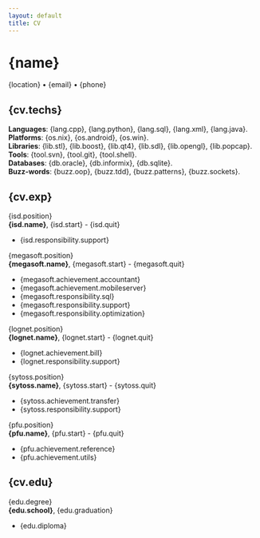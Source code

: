 ```yaml
---
layout: default
title: CV
---
```


# {name}

{location} • {email} • {phone}

## {cv.techs}

**Languages**: {lang.cpp}, {lang.python}, {lang.sql}, {lang.xml}, {lang.java}.  
**Platforms**: {os.nix}, {os.android}, {os.win}.  
**Libraries**: {lib.stl}, {lib.boost}, {lib.qt4}, {lib.sdl}, {lib.opengl}, {lib.popcap}.  
**Tools**: {tool.svn}, {tool.git}, {tool.shell}.  
**Databases**: {db.oracle}, {db.informix}, {db.sqlite}.  
**Buzz-words**: {buzz.oop}, {buzz.tdd}, {buzz.patterns}, {buzz.sockets}.  

## {cv.exp}

{isd.position}  
**{isd.name}**, {isd.start} - {isd.quit}

* {isd.responsibility.support}

{megasoft.position}  
**{megasoft.name}**, {megasoft.start} - {megasoft.quit}

* {megasoft.achievement.accountant}
* {megasoft.achievement.mobileserver}
* {megasoft.responsibility.sql}
* {megasoft.responsibility.support}
* {megasoft.responsibility.optimization}

{lognet.position}  
**{lognet.name}**, {lognet.start} - {lognet.quit}

* {lognet.achievement.bill}
* {lognet.responsibility.support}

{sytoss.position}  
**{sytoss.name}**, {sytoss.start} - {sytoss.quit}

* {sytoss.achievement.transfer}
* {sytoss.responsibility.support}

{pfu.position}  
**{pfu.name}**, {pfu.start} - {pfu.quit}

* {pfu.achievement.reference}
* {pfu.achievement.utils}

## {cv.edu}

{edu.degree}  
**{edu.school}**, {edu.graduation}

* {edu.diploma}
